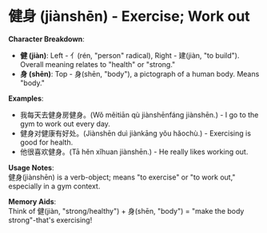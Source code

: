 # **健身 (jiànshēn) - Exercise; Work out**

**Character Breakdown**:  
- **健 (jiàn)**: Left - 亻(rén, "person" radical), Right - 建(jiàn, "to build"). Overall meaning relates to "health" or "strong."  
- **身 (shēn)**: Top - 身(shēn, "body"), a pictograph of a human body. Means "body."

**Examples**:  
- 我每天去健身房健身。(Wǒ měitiān qù jiànshēnfáng jiànshēn.) - I go to the gym to work out every day.  
- 健身对健康有好处。(Jiànshēn duì jiànkāng yǒu hǎochù.) - Exercising is good for health.  
- 他很喜欢健身。(Tā hěn xǐhuan jiànshēn.) - He really likes working out.

**Usage Notes**:  
健身(jiànshēn) is a verb-object; means "to exercise" or "to work out," especially in a gym context.

**Memory Aids**:  
Think of 健(jiàn, "strong/healthy") + 身(shēn, "body") = "make the body strong"-that's exercising!